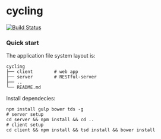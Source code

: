 # cycling

[![Build Status](https://travis-ci.org/RWander/cycling.svg?branch=master)](https://travis-ci.org/RWander/cycling)

### Quick start

The application file system layout is:
```
cycling
├── client        # web app
├── server        # RESTful-server
├── ..
└── README.md
```

Install dependecies:
```shell
npm install gulp bower tds -g
# server setup
cd server && npm install && cd ..
# client setup
cd client && npm install && tsd install && bower install
```
